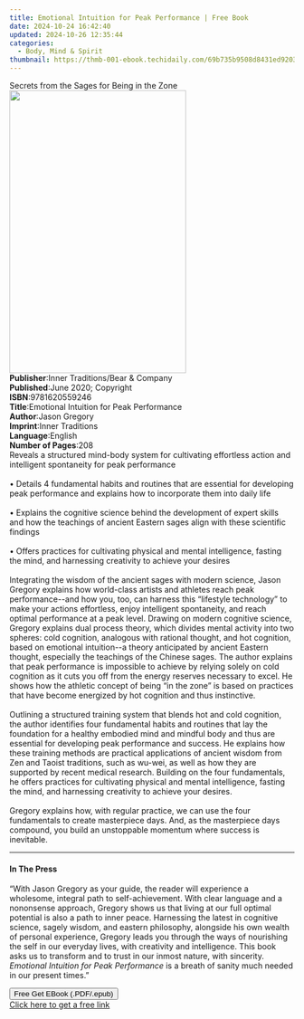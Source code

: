 ```yaml
---
title: Emotional Intuition for Peak Performance | Free Book
date: 2024-10-24 16:42:40
updated: 2024-10-26 12:35:44
categories:
  - Body, Mind & Spirit
thumbnail: https://thmb-001-ebook.techidaily.com/69b735b9508d8431ed92034f21c154f89c92f661f58a7400485c2ab78fadc5fd.jpg
---
```

<main id="book-container">
  <div class="flex flex-col">
    <div class="book-brief flex-1 py-6 px-4 sm:p-6 md:py-10 md:px-8">
      <!-- brief-->
      <div class="book-brief-main">
        Secrets from the Sages for Being in the Zone
      </div>
    </div>
    <div
      class="book-meta-info flex-1 grid gap-4 col-start-1 col-end-3 row-start-1 sm:mb-6 sm:grid-cols-4 lg:gap-6 lg:col-start-2 lg:row-end-6 lg:row-span-6 lg:mb-0"
    >
      <div
        class="book-meta-info-left place-content-center mt-4 p-4 text-sm leading-6 col-start-2 col-span-2 dark:text-slate-400"
      >
        <img
          class="w-full h-500 object-cover rounded-lg sm:h-255 sm:col-span-2 lg:col-span-full"
          src="https://img-001-ebook.techidaily.com/56f380f2c54d7f3a8efa7a189bab72860a75b02e64342715fd287c35f33107a8.jpg"
          alt=""
          width="312"
          height="500"
        />
      </div>
      <div
        class="book-meta-info-right mt-2 col-start-1 row-start-2 col-span-3 self-center"
      >
        <!-- meta data  -->
        <div class="flex flex-col px-4 md:px-8">
          <div class="flex-1">
            <strong>Publisher</strong>:<span class="px-2"
              >Inner Traditions/Bear &amp; Company</span
            >
          </div>
          <div class="flex-1">
            <strong>Published</strong>:<span class="px-2"
              >June 2020; Copyright</span
            >
          </div>
          <div class="flex-1">
            <strong>ISBN</strong>:<span class="px-2">9781620559246</span>
          </div>
          <div class="flex-1">
            <strong>Title</strong>:<span class="px-2"
              >Emotional Intuition for Peak Performance</span
            >
          </div>
          <div class="flex-1">
            <strong>Author</strong>:<span class="px-2">Jason Gregory</span>
          </div>
          <div class="flex-1">
            <strong>Imprint</strong>:<span class="px-2">Inner Traditions</span>
          </div>
          <div class="flex-1">
            <strong>Language</strong>:<span class="px-2">English</span>
          </div>
          <div class="flex-1">
            <strong>Number of Pages</strong>:<span class="px-2">208</span>
          </div>
        </div>
      </div>
    </div>
    <div class="book-description flex-1 py-6 px-4 sm:p-6 md:py-10 md:px-8">
      <div class="book-description-main">
        <div accordion-content="" id="description">
          Reveals a structured mind-body system for cultivating effortless
          action and intelligent spontaneity for peak performance <br /><br />•
          Details 4 fundamental habits and routines that are essential for
          developing peak performance and explains how to incorporate them into
          daily life <br /><br />• Explains the cognitive science behind the
          development of expert skills and how the teachings of ancient Eastern
          sages align with these scientific findings <br /><br />• Offers
          practices for cultivating physical and mental intelligence, fasting
          the mind, and harnessing creativity to achieve your desires
          <br /><br />Integrating the wisdom of the ancient sages with modern
          science, Jason Gregory explains how world-class artists and athletes
          reach peak performance--and how you, too, can harness this “lifestyle
          technology” to make your actions effortless, enjoy intelligent
          spontaneity, and reach optimal performance at a peak level. Drawing on
          modern cognitive science, Gregory explains dual process theory, which
          divides mental activity into two spheres: cold cognition, analogous
          with rational thought, and hot cognition, based on emotional
          intuition--a theory anticipated by ancient Eastern thought, especially
          the teachings of the Chinese sages. The author explains that peak
          performance is impossible to achieve by relying solely on cold
          cognition as it cuts you off from the energy reserves necessary to
          excel. He shows how the athletic concept of being “in the zone” is
          based on practices that have become energized by hot cognition and
          thus instinctive. <br /><br />Outlining a structured training system
          that blends hot and cold cognition, the author identifies four
          fundamental habits and routines that lay the foundation for a healthy
          embodied mind and mindful body and thus are essential for developing
          peak performance and success. He explains how these training methods
          are practical applications of ancient wisdom from Zen and Taoist
          traditions, such as wu-wei, as well as how they are supported by
          recent medical research. Building on the four fundamentals, he offers
          practices for cultivating physical and mental intelligence, fasting
          the mind, and harnessing creativity to achieve your desires.
          <br /><br />Gregory explains how, with regular practice, we can use
          the four fundamentals to create masterpiece days. And, as the
          masterpiece days compound, you build an unstoppable momentum where
          success is inevitable.
        </div>
        <div class="accordion-fader"></div>
      </div>
    </div>
    <div class="book-excerpts flex-1 py-6 px-4 sm:p-6 md:py-10 md:px-8">
      <!-- excerpts-->
      <div class="book-excerpts-main">
        <hr />
        <h4 class="placeholder placeholder-heading">
          <span>In The Press</span>
        </h4>
        <p>
          “With Jason Gregory as your guide, the reader will experience a
          wholesome, integral path to self-achievement. With clear language and
          a nononsense approach, Gregory shows us that living at our full
          optimal potential is also a path to inner peace. Harnessing the latest
          in cognitive science, sagely wisdom, and eastern philosophy, alongside
          his own wealth of personal experience, Gregory leads you through the
          ways of nourishing the self in our everyday lives, with creativity and
          intelligence. This book asks us to transform and to trust in our
          inmost nature, with sincerity.
          <i>Emotional Intuition for Peak Performance</i> is a breath of sanity
          much needed in our present times.”
        </p>
      </div>
    </div>
    <div
      class="book-about-author flex-1 py-6 px-4 sm:p-6 md:py-10 md:px-8"
    ></div>
    <div class="book-free-get flex-1 py-6 px-4 sm:p-6 md:py-10 md:px-8">
      <button
        id="btn-free-get"
        class="bg-blue-500 hover:bg-blue-700 text-white font-bold py-2 px-4 rounded"
      >
        Free Get EBook (.PDF/.epub)
      </button>
      <div id="countdown-display" class="px-2 text-lg mt-2"></div>
      <a
        id="free-link"
        class="hidden bg-blue-500 hover:bg-blue-700 text-white font-bold py-2 px-4 rounded"
        href="https://www.ebooks.com/en-us/book/209883627/emotional-intuition-for-peak-performance/jason-gregory/"
        target="_blank"
        >Click here to get a free link</a
      >
    </div>
    <script>
      let countdownTime = 0;
      let countdownInterval = null;
      document
        .getElementById('btn-free-get')
        .addEventListener('click', startCountdown);
      function startCountdown() {
        countdownTime = new Date().getTime() + 60000 * 3;
        countdownInterval = setInterval(updateCountdown, 1000);
        document.getElementById('btn-free-get').disabled = true;
        document
          .getElementById('btn-free-get')
          .classList.add('bg-gray-500', 'cursor-not-allowed');
      }
      function updateCountdown() {
        let currentTime = new Date().getTime();
        let timeLeft = countdownTime - currentTime;
        let secondsLeft = Math.floor(timeLeft / 1000);
        document.getElementById('countdown-display').innerHTML =
          `Remaining time: ${secondsLeft} seconds.`;
        if (secondsLeft <= 0) {
          clearInterval(countdownInterval);
          document.getElementById('btn-free-get').classList.add('hidden');
          document.getElementById('free-link').classList.remove('hidden');
          document.getElementById('countdown-display').innerHTML = '';
        }
      }
    </script>
  </div>
</main>
